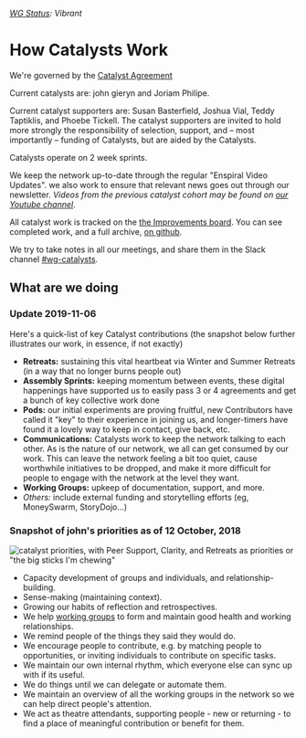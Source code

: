 _[WG Status](https://docs.google.com/document/d/1RQrZE_9iw0ewIj7UCvC7SBLCziYwfi13vM5FbRDBCx4/edit?usp=sharing): Vibrant_
# How Catalysts Work

We're governed by the [Catalyst Agreement](/agreements/catalyst.html)

Current catalysts are: john gieryn and Joriam Philipe.

Current catalyst supporters are: Susan Basterfield, Joshua Vial, Teddy Taptiklis, and Phoebe Tickell. The catalyst supporters are invited to hold more strongly the responsibility of selection, support, and – most importantly – funding of Catalysts, but are aided by the Catalysts.

Catalysts operate on 2 week sprints.

We keep the network up-to-date through the regular "Enspiral Video Updates". we also work to ensure that relevant news goes out through our newsletter. _Videos from the previous catalyst cohort may be found on [our Youtube channel](https://www.youtube.com/user/enspiral/videos)_.

All catalyst work is tracked on the [the Improvements board](https://trello.com/b/btHeb35m/enspiral-improvements-board?menu=filter&filter=label:wg-catalyst). You can see completed work, and a full archive, [on github](https://github.com/enspiral/improvements/issues?utf8=%E2%9C%93&q=is%3Aissue+).

We try to take notes in all our meetings, and share them in the Slack channel [#wg-catalysts](https://enspiral.slack.com/messages/wg-catalysts/).

## What are we doing

### Update 2019-11-06

Here's a quick-list of key Catalyst contributions (the snapshot below further illustrates our work, in essence, if not exactly)
- **Retreats:** sustaining this vital heartbeat via Winter and Summer Retreats (in a way that no longer burns people out)
- **Assembly Sprints:** keeping momentum between events, these digital happenings have supported us to easily pass 3 or 4 agreements and get a bunch of key collective work done
- **Pods:** our initial experiments are proving fruitful, new Contributors have called it "key" to their experience in joining us, and longer-timers have found it a lovely way to keep in contact, give back, etc.
- **Communications:** Catalysts work to keep the network talking to each other. As is the nature of our network, we all can get consumed by our work. This can leave the network feeling a bit too quiet, cause worthwhile initiatives to be dropped, and make it more difficult for people to engage with the network at the level they want.
- **Working Groups:** upkeep of documentation, support, and more.
- _Others:_ include external funding and storytelling efforts (eg, MoneySwarm, StoryDojo...)

### Snapshot of john's priorities as of 12 October, 2018

![catalyst priorities, with Peer Support, Clarity, and Retreats as priorities or "the big sticks I'm chewing"](https://farm2.staticflickr.com/1905/45274411111_b563716ae0_b.jpg)

* Capacity development of groups and individuals, and relationship-building.
* Sense-making (maintaining context).
* Growing our habits of reflection and retrospectives.
* We help [working groups](index.md) to form and maintain good health and working relationships.
* We remind people of the things they said they would do.
* We encourage people to contribute, e.g. by matching people to opportunities, or inviting individuals to contribute on specific tasks.
* We maintain our own internal rhythm, which everyone else can sync up with if its useful.
* We do things until we can delegate or automate them.
* We maintain an overview of all the working groups in the network so we can help direct people's attention.
* We act as theatre attendants, supporting people - new or returning - to find a place of meaningful contribution or benefit for them.
